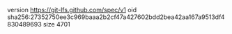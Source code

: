 version https://git-lfs.github.com/spec/v1
oid sha256:27352750ee3c969baaa2b2cf47a427602bdd2bea42aa167a9513df4830489693
size 4701
